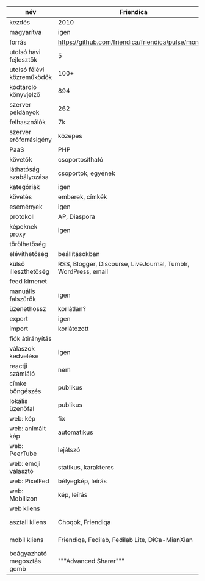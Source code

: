 név |Friendica|Mastodon|Diaspora|Pleroma|Hubzilla|Misskey
-|-|-|-|-|-|-
kezdés|2010|2016|2010|2017|2012-2015|2017
magyarítva|igen|igen|igen|félig|nem|nem
forrás|https://github.com/friendica/friendica/pulse/monthly|https://github.com/tootsuite/mastodon/pulse/monthly|https://github.com/diaspora/diaspora/pulse/monthly|https://git.pleroma.social/pleroma/pleroma/-/graphs/develop/charts|https://framagit.org/hubzilla/core/-/graphs/master/charts|https://github.com/syuilo/misskey/pulse/monthly
utolsó havi fejlesztők|5|15|5|25|3|9
utolsó félévi közreműködők|100+|100+|100+|100+|51|51
kódtároló könyvjelző|894|22300|12600|178|43|1500
szerver példányok|262|2829|163|758|kevés|123
felhasználók|7k|3M|757k|58k|kevés|8k
szerver erőforrásigény|közepes|közepes|közepes|kicsi|közepes|közepes
PaaS|PHP|Ruby on Rails|Ruby on Rails|Elixir|PHP|TypeScript
követők|csoportosítható|zárolható|csoportosítható||jogosultságok|
láthatóság szabályozása|csoportok, egyének|publikus, követők vagy egyén|csoportok||csoportok, egyének|
kategóriák|igen|nem|nem||igen|
követés|emberek, címkék|emberek, max 4 címke|emberek, címkék||emberek|
események|igen|nem|nem|nem|igen|
protokoll|AP, Diaspora|AP|Diaspora|AP|AP, Diaspora, Zot, OStatus|
képeknek proxy|igen|N/A (nem támogat beágyazást)|választható (Camo)||nem|
törölhetőség|||nincs||igen|
elévíthetőség|beállításokban||||üzenetenként|
külső illeszthetőség|RSS, Blogger, Discourse, LiveJournal, Tumblr, WordPress, email|||||
feed kimenet|||atom|||
manuális falszűrők|igen|||||
üzenethossz|korlátlan?|500|vertikálisan lenyitható pár sor után||vertikálisan lenyitható pár sor után|
export|igen|igen|igen|||
import|korlátozott|korlátozott|nem|||
fiók átirányítás||igen|||igen|
válaszok kedvelése|igen|igen|nem||igen|
reactji számláló|nem|nem|nem|igen|nem|igen
címke böngészés|publikus|választható|publikus|publikus|publikus|
lokális üzenőfal|publikus|publikus|nem|nem|választható|
web: kép|fix|nézőke|fix||nézőke|
web: animált kép|automatikus|automatikussá tehető|automatikus||automatikus|
web: PeerTube|lejátszó|lejátszó|bélyegkép||bélyegkép|
web: emoji választó|statikus, karakteres|kereshető, színes képek|nincs|kereshető, színes képek|szöveges autocomplete, 11 statikus|kereshető, színes képek
web: PixelFed|bélyegkép, leírás|nem|bélyegkép, leírás||kép, leírás|
web: Mobilizon|kép, leírás|nem|bélyegkép, leírás||kép, leírás|
web kliens||sengi, Pinaforce, Halcyon, Cuckoo+||||
asztali kliens|Choqok, Friendiqa|Choqok, Tootle, WhaleBird, TheDesk, Gakki, Olifant, Kaiteki, sengi, Hyperspace||WhaleBird, Kaiteki, sengi||TheDesk, Deskey, TenCha
mobil kliens|Friendiqa, Fedilab, Fedilab Lite, DiCa-MianXian|Husky, Tusky, AndStatus, Twidere, Fedilab, Fedilab Lite, SubwayTooter, DiCa-MianXian|Dandelion, Insporation, DiCa-MianXian|Husky, Fedilab, Fedilab Lite|Nomad|MisskeyAndroidClient, KaisendonMk2
beágyazható megosztás gomb|"""Advanced Sharer"""|igen|"""Advanced Sharer"", Simple Diaspora Sharing"|még nincs||
